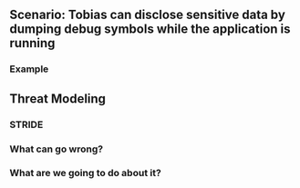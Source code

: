 ## Scenario: Tobias can disclose sensitive data by dumping debug symbols while the application is running

### Example

## Threat Modeling

### STRIDE

### What can go wrong?

### What are we going to do about it?